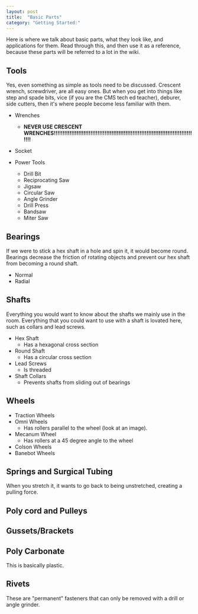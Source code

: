 ```yaml
---
layout: post
title:  "Basic Parts"
category: "Getting Started:"
---
```

Here is where we talk about basic parts, what they look like, and applications for them. Read through this, and then use it as a reference, because these parts will be referred to a lot in the wiki.

## Tools
Yes, even something as simple as tools need to be discussed. Crescent wrench, screwdriver, are all easy ones. But when you get into things like step and spade bits, vice (if you are the CMS tech ed teacher), deburer, side cutters, then it's where people become less familiar with them.
* Wrenches
    * **NEVER USE CRESCENT WRENCHES!!!!!!!!!!!!!!!!!!!!!!!!!!!!!!!!!!!!!!!!!!!!!!!!!!!!!!!!!!!!!!!!!!!!!!!!!!!!!!!!!!!**
* Socket

* Power Tools
    * Drill Bit
    * Reciprocating Saw
    * Jigsaw
    * Circular Saw
    * Angle Grinder
    * Drill Press
    * Bandsaw
    * Miter Saw

## Bearings
If we were to stick a hex shaft in a hole and spin it, it would become round. Bearings decrease the friction of rotating objects and prevent our hex shaft from becoming a round shaft.
* Normal
* Radial

## Shafts
Everything you would want to know about the shafts we mainly use in the room. Everything that you could want to use with a shaft is lovated here, such as collars and lead screws.
* Hex Shaft
    * Has a hexagonal cross section
* Round Shaft
    * Has a circular cross section
* Lead Screws
    * Is threaded
* Shaft Collars
    * Prevents shafts from sliding out of bearings

## Wheels
* Traction Wheels
* Omni Wheels
    * Has rollers parallel to the wheel (look at an image).
* Mecanum Wheel
    * Has rollers at a 45 degree angle to the wheel
* Colson Wheels
* Banebot Wheels

## Springs and Surgical Tubing
When you stretch it, it wants to go back to being unstretched, creating a pulling force.

## Poly cord and Pulleys

## Gussets/Brackets

## Poly Carbonate
This is basically plastic. 

## Rivets
These are "permanent" fasteners that can only be removed with a drill or angle grinder. 




